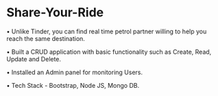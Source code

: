 # Share-Your-Ride
• Unlike Tinder, you can find real time petrol partner willing to help you reach the same destination.

• Built a CRUD application with basic functionality such as Create, Read, Update and Delete.

• Installed an Admin panel for monitoring Users.

• Tech Stack - Bootstrap, Node JS, Mongo DB.
